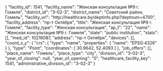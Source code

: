 {
    "facility_id": 1541,
    "facility_name": "Женская консультация №9 г. Гомеля",
    "district_id": "3-02-3",
    "district_name": "Советский район, Гомель",
    "facility_url": "http:\/\/healthcare.by\/deptinfo.php?deptnum=4700",
    "facility_address": "пр-т Октября",
    "title": "Женская консультация №9 г. Гомеля",
    "facility_type": "Женская консультация",
    "ap_1": "22",
    "name": "Женская консультация №9 г. Гомеля",
    "state": "public institution",
    "stats": [],
    "med_id": 10216087,
    "address": "пр-т Октября",
    "devices": [],
    "coord_x_y": {
        "crs": {
            "type": "name",
            "properties": {
                "name": "EPSG:4326"
            }
        },
        "type": "Point",
        "coordinates": [
            30.9642,
            52.4093
        ]
    },
    "job_offers": [],
    "place_name": "Гомель",
    "place_type": "city",
    "division_id": "3-02-3",
    "year_of_closing": null,
    "year_of_opening": "0",
    "healthcare_facility_key": 1541,
    "administrative_division_id": "3-02-3"
}
